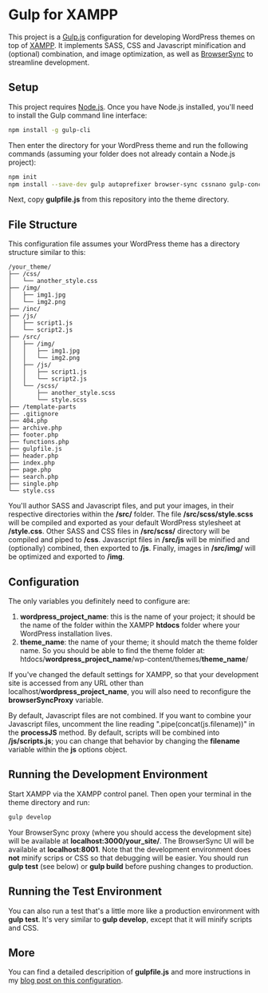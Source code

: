 # Gulp for XAMPP

This project is a [Gulp.js](https://gulpjs.com/) configuration for developing WordPress themes on top of [XAMPP](https://www.apachefriends.org/download.html). It implements SASS, CSS and Javascript minification and (optional) combination, and image optimization, as well as [BrowserSync](https://browsersync.io/) to streamline development.

## Setup

This project requires [Node.js](https://nodejs.org/en). Once you have Node.js installed, you'll need to install the Gulp command line interface:

```bash
npm install -g gulp-cli
```

Then enter the directory for your WordPress theme and run the following commands (assuming your folder does not already contain a Node.js project):

```bash
npm init
npm install --save-dev gulp autoprefixer browser-sync cssnano gulp-concat gulp-deporder gulp-imagemin gulp-newer sass gulp-sass gulp-strip-debug gulp-uglify
```

Next, copy **gulpfile.js** from this repository into the theme directory.

## File Structure

This configuration file assumes your WordPress theme has a directory structure similar to this:

```text
/your_theme/
├── /css/
│   └── another_style.css
├── /img/
│   ├── img1.jpg
│   └── img2.png
├── /inc/
├── /js/
│   ├── script1.js
│   └── script2.js
├── /src/
│   ├── /img/
│   │   ├── img1.jpg
│   │   └── img2.png
│   ├── /js/
│   │   ├── script1.js
│   │   └── script2.js
│   └── /scss/
│       ├── another_style.scss
│       └── style.scss
├── /template-parts
├── .gitignore
├── 404.php
├── archive.php
├── footer.php
├── functions.php
├── gulpfile.js
├── header.php
├── index.php
├── page.php
├── search.php
├── single.php
└── style.css
```

You'll author SASS and Javascript files, and put your images, in their respective directories within the **/src/** folder. The file **/src/scss/style.scss** will be compiled and exported as your default WordPress stylesheet at **/style.css**. Other SASS and CSS files in **/src/scss/** directory will be compiled and piped to **/css**. Javascript files in **/src/js** will be minified and (optionally) combined, then exported to **/js**. Finally, images in **/src/img/** will be optimized and exported to **/img**.

## Configuration

The only variables you definitely need to configure are:

1. **wordpress_project_name**: this is the name of your project; it should be the name of the folder within the XAMPP **htdocs** folder where your WordPress installation lives.
2. **theme_name**: the name of your theme; it should match the theme folder name. So you should be able to find the theme folder at: htdocs/**wordpress_project_name**/wp-content/themes/**theme_name**/

If you've changed the default settings for XAMPP, so that your development site is accessed from any URL other than localhost/**wordpress_project_name**, you will also need to reconfigure the **browserSyncProxy** variable.

By default, Javascript files are not combined. If you want to combine your Javascript files, uncomment the line reading ".pipe(concat(js.filename))" in the **processJS** method. By default, scripts will be combined into **/js/scripts.js**; you can change that behavior by changing the **filename** variable within the **js** options object.

## Running the Development Environment

Start XAMPP via the XAMPP control panel. Then open your terminal in the theme directory and run:

```bash
gulp develop
```

Your BrowserSync proxy (where you should access the development site) will be available at **localhost:3000/your_site/**. The BrowserSync UI will be available at **localhost:8001**. Note that the development environment does **not** minify scrips or CSS so that debugging will be easier. You should run **gulp test** (see below) or **gulp build** before pushing changes to production.

## Running the Test Environment

You can also run a test that's a little more like a production environment with **gulp test**. It's very similar to **gulp develop**, except that it will minify scripts and CSS.

## More

You can find a detailed descripition of **gulpfile.js** and more instructions in my [blog post on this configuration](https://danielcassman.com/posts/2023/08/11/wordpress-development-with-xampp-gulp-and-sass/).
